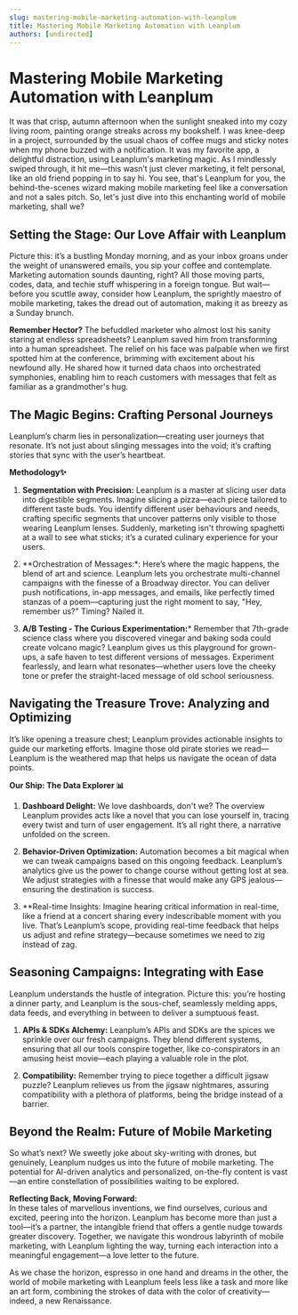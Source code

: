 ```yaml
---
slug: mastering-mobile-marketing-automation-with-leanplum
title: Mastering Mobile Marketing Automation with Leanplum
authors: [undirected]
---
```



# Mastering Mobile Marketing Automation with Leanplum

It was that crisp, autumn afternoon when the sunlight sneaked into my cozy living room, painting orange streaks across my bookshelf. I was knee-deep in a project, surrounded by the usual chaos of coffee mugs and sticky notes when my phone buzzed with a notification. It was my favorite app, a delightful distraction, using Leanplum's marketing magic. As I mindlessly swiped through, it hit me—this wasn’t just clever marketing, it felt personal, like an old friend popping in to say hi. You see, that's Leanplum for you, the behind-the-scenes wizard making mobile marketing feel like a conversation and not a sales pitch. So, let's just dive into this enchanting world of mobile marketing, shall we?

## Setting the Stage: Our Love Affair with Leanplum

Picture this: it’s a bustling Monday morning, and as your inbox groans under the weight of unanswered emails, you sip your coffee and contemplate. Marketing automation sounds daunting, right? All those moving parts, codes, data, and techie stuff whispering in a foreign tongue. But wait—before you scuttle away, consider how Leanplum, the sprightly maestro of mobile marketing, takes the dread out of automation, making it as breezy as a Sunday brunch.

**Remember Hector?** The befuddled marketer who almost lost his sanity staring at endless spreadsheets? Leanplum saved him from transforming into a human spreadsheet. The relief on his face was palpable when we first spotted him at the conference, brimming with excitement about his newfound ally. He shared how it turned data chaos into orchestrated symphonies, enabling him to reach customers with messages that felt as familiar as a grandmother's hug.

## The Magic Begins: Crafting Personal Journeys

Leanplum’s charm lies in personalization—creating user journeys that resonate. It’s not just about slinging messages into the void; it’s crafting stories that sync with the user’s heartbeat.

**Methodology✨**  
1. **Segmentation with Precision:** Leanplum is a master at slicing user data into digestible segments. Imagine slicing a pizza—each piece tailored to different taste buds. You identify different user behaviours and needs, crafting specific segments that uncover patterns only visible to those wearing Leanplum lenses. Suddenly, marketing isn't throwing spaghetti at a wall to see what sticks; it’s a curated culinary experience for your users.

2. **Orchestration of Messages:*: Here’s where the magic happens, the blend of art and science. Leanplum lets you orchestrate multi-channel campaigns with the finesse of a Broadway director. You can deliver push notifications, in-app messages, and emails, like perfectly timed stanzas of a poem—capturing just the right moment to say, "Hey, remember us?" Timing? Nailed it.

3. **A/B Testing - The Curious Experimentation:*** Remember that 7th-grade science class where you discovered vinegar and baking soda could create volcano magic? Leanplum gives us this playground for grown-ups, a safe haven to test different versions of messages. Experiment fearlessly, and learn what resonates—whether users love the cheeky tone or prefer the straight-laced message of old school seriousness.

## Navigating the Treasure Trove: Analyzing and Optimizing

It’s like opening a treasure chest; Leanplum provides actionable insights to guide our marketing efforts. Imagine those old pirate stories we read—Leanplum is the weathered map that helps us navigate the ocean of data points.

**Our Ship: The Data Explorer 📊**

1. **Dashboard Delight:** We love dashboards, don't we? The overview Leanplum provides acts like a novel that you can lose yourself in, tracing every twist and turn of user engagement. It’s all right there, a narrative unfolded on the screen.

2. **Behavior-Driven Optimization:** Automation becomes a bit magical when we can tweak campaigns based on this ongoing feedback. Leanplum’s analytics give us the power to change course without getting lost at sea. We adjust strategies with a finesse that would make any GPS jealous—ensuring the destination is success.

3. **Real-time Insights: Imagine hearing critical information in real-time, like a friend at a concert sharing every indescribable moment with you live. That’s Leanplum’s scope, providing real-time feedback that helps us adjust and refine strategy—because sometimes we need to zig instead of zag.

## Seasoning Campaigns: Integrating with Ease

Leanplum understands the hustle of integration. Picture this: you’re hosting a dinner party, and Leanplum is the sous-chef, seamlessly melding apps, data feeds, and everything in between to deliver a sumptuous feast.

1. **APIs & SDKs Alchemy:** Leanplum’s APIs and SDKs are the spices we sprinkle over our fresh campaigns. They blend different systems, ensuring that all our tools conspire together, like co-conspirators in an amusing heist movie—each playing a valuable role in the plot.

2. **Compatibility:** Remember trying to piece together a difficult jigsaw puzzle? Leanplum relieves us from the jigsaw nightmares, assuring compatibility with a plethora of platforms, being the bridge instead of a barrier.

## Beyond the Realm: Future of Mobile Marketing

So what’s next? We sweetly joke about sky-writing with drones, but genuinely, Leanplum nudges us into the future of mobile marketing. The potential for AI-driven analytics and personalized, on-the-fly content is vast—an entire constellation of possibilities waiting to be explored.

**Reflecting Back, Moving Forward:**  
In these tales of marvellous inventions, we find ourselves, curious and excited, peering into the horizon. Leanplum has become more than just a tool—it’s a partner, the intangible friend that offers a gentle nudge towards greater discovery. Together, we navigate this wondrous labyrinth of mobile marketing, with Leanplum lighting the way, turning each interaction into a meaningful engagement—a love letter to the future.

As we chase the horizon, espresso in one hand and dreams in the other, the world of mobile marketing with Leanplum feels less like a task and more like an art form, combining the strokes of data with the color of creativity—indeed, a new Renaissance.